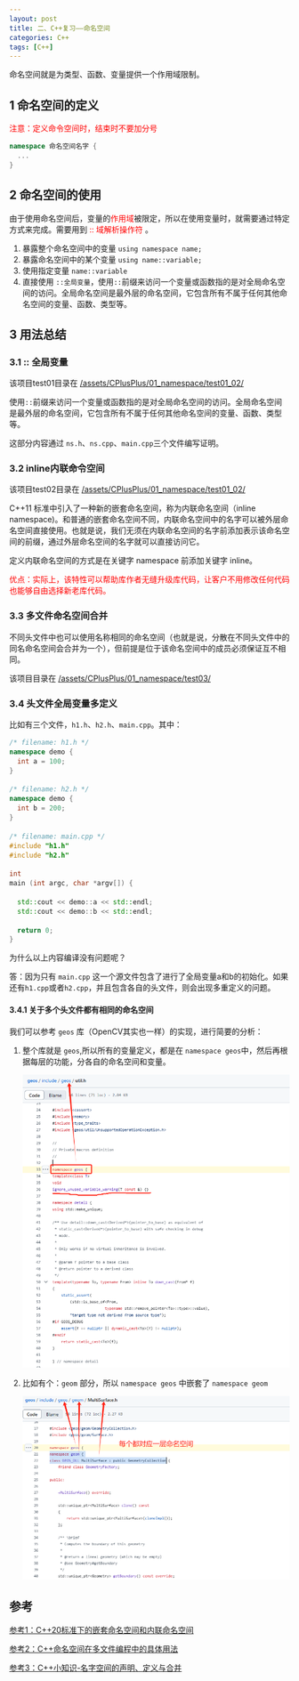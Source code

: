```yaml
---
layout: post
title: 二、C++复习——命名空间
categories: C++
tags: [C++]
---
```


命名空间就是为类型、函数、变量提供一个作用域限制。

## 1 命名空间的定义

<font color="red">注意：定义命令空间时，结束时不要加分号</font>

```c++
namespace 命名空间名字 {
  ...
}
```

## 2 命名空间的使用

由于使用命名空间后，变量的<font color="red">作用域</font>被限定，所以在使用变量时，就需要通过特定方式来完成。需要用到<font color="red"> :: 域解析操作符 </font>。

1. 暴露整个命名空间中的变量 `using namespace name;`
2. 暴露命名空间中的某个变量 `using name::variable;`
3. 使用指定变量 `name::variable`
4. 直接使用 `::全局变量`，使用`::`前缀来访问一个变量或函数指的是对全局命名空间的访问。全局命名空间是最外层的命名空间，它包含所有不属于任何其他命名空间的变量、函数、类型等。

## 3 用法总结

### 3.1 :: 全局变量

该项目test01目录在 [/assets/CPlusPlus/01_namespace/test01_02/](/assets/CPlusPlus/01_namespace/test01_02/)

使用`::`前缀来访问一个变量或函数指的是对全局命名空间的访问。全局命名空间是最外层的命名空间，它包含所有不属于任何其他命名空间的变量、函数、类型等。

这部分内容通过 `ns.h`、`ns.cpp`、`main.cpp`三个文件编写证明。

### 3.2 inline内联命令空间

该项目test02目录在 [/assets/CPlusPlus/01_namespace/test01_02/](/assets/CPlusPlus/01_namespace/test01_02/)

C++11 标准中引入了一种新的嵌套命名空间，称为内联命名空间（inline namespace)。和普通的嵌套命名空间不同，内联命名空间中的名字可以被外层命名空间直接使用。也就是说，我们无须在内联命名空间的名字前添加表示该命名空间的前缀，通过外层命名空间的名字就可以直接访问它。

定义内联命名空间的方式是在关键字 namespace 前添加关键字 inline。

<font color="red">优点：实际上，该特性可以帮助库作者无缝升级库代码，让客户不用修改任何代码也能够自由选择新老库代码。</font>

### 3.3 多文件命名空间合并

不同头文件中也可以使用名称相同的命名空间（也就是说，分散在不同头文件中的同名命名空间会合并为一个），但前提是位于该命名空间中的成员必须保证互不相同。

该项目目录在 [/assets/CPlusPlus/01_namespace/test03/](/assets/CPlusPlus/01_namespace/test03/)

### 3.4 头文件全局变量多定义

比如有三个文件，`h1.h`、`h2.h`、`main.cpp`。其中：

```c++
/* filename: h1.h */
namespace demo {
  int a = 100;
}

/* filename: h2.h */
namespace demo {
  int b = 200;
}

/* filename: main.cpp */
#include "h1.h"
#include "h2.h"

int
main (int argc, char *argv[]) {

  std::cout << demo::a << std::endl;
  std::cout << demo::b << std::endl;

  return 0;
}
```

为什么以上内容编译没有问题呢？

答：因为只有 `main.cpp` 这一个源文件包含了进行了全局变量a和b的初始化。如果还有`h1.cpp`或者`h2.cpp`，并且包含各自的头文件，则会出现多重定义的问题。

#### 3.4.1 关于多个头文件都有相同的命名空间

我们可以参考 `geos` 库（OpenCV其实也一样）的实现，进行简要的分析：

1. 整个库就是 `geos`,所以所有的变量定义，都是在 `namespace geos`中，然后再根据每层的功能，分各自的命名空间和变量。

    ![alt text](/assets/CPlusPlus/01_namespace/image/image-1.png)

2. 比如有个：`geom` 部分，所以 `namespace geos` 中嵌套了 `namespace geom`

    ![alt text](/assets/CPlusPlus/01_namespace/image/image.png)


## 参考

[参考1：C++20标准下的嵌套命名空间和内联命名空间](https://blog.csdn.net/hubing_hust/article/details/128604966)

[参考2：C++命名空间在多文件编程中的具体用法](https://www.cnblogs.com/zjuhaohaoxuexi/p/16470576.html)

[参考3：C++小知识-名字空间的声明、定义与合并](https://blog.csdn.net/rong11417/article/details/106462434)